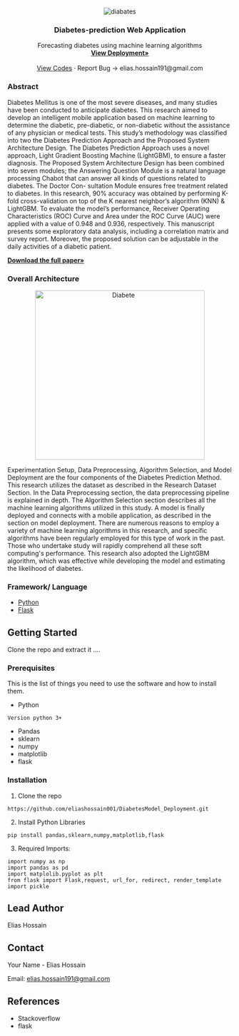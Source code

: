 <br />
<p align="center">
  <a href="https://github.com/eliashossain001/DiabetesModel_Deployment">
   
  </a>
     <img src="https://encrypted-tbn0.gstatic.com/images?q=tbn:ANd9GcScDpcfouWyxASZ6BWhVRP__l2USpXwXEJkEfDmJVZWuYt_5Z7IWvdNeksjykcjPO2ddDY&usqp=CAU" alt="diabates">  
  <h3 align="center">Diabetes-prediction Web Application</h3>

  <p align="center">
    Forecasting diabetes using machine learning algorithms 
    <br />
    <a href="https://diabetes-prediction01.herokuapp.com/"><strong>View Deployment»</strong></a>
    <br />
    <br />
    <a href="https://github.com/eliashossain001/DiabetesModel_Deployment">View Codes</a>
    ·
    <a>Report Bug -> elias.hossain191@gmail.com</a>
    
  </p>
</p>


### Abstract 
Diabetes Mellitus is one of the most severe diseases, and many studies have been conducted to anticipate diabetes. This research aimed to develop an intelligent mobile application based on machine learning to determine the diabetic, pre-diabetic, or non-diabetic without the assistance of any physician or medical tests. This study’s methodology was classified into two the Diabetes Prediction Approach and the Proposed System Architecture Design. The Diabetes Prediction Approach uses a novel approach, Light Gradient Boosting Machine (LightGBM), to ensure a faster diagnosis. The Proposed System Architecture Design has been combined into seven modules; the Answering Question Module is a natural language processing Chabot that can answer all kinds of questions related to diabetes. The Doctor Con- sultation Module ensures free treatment related to diabetes. In this research, 90% accuracy was obtained by performing K-fold cross-validation on top of the K nearest neighbor’s algorithm (KNN) & LightGBM. To evaluate the model’s performance, Receiver Operating Characteristics (ROC) Curve and Area under the ROC Curve (AUC) were applied with a value of 0.948 and 0.936, respectively. This manuscript presents some exploratory data analysis, including a correlation matrix and survey report. Moreover, the proposed solution can be adjustable in the daily activities of a diabetic patient. 

<a href="https://www.techscience.com/cmc/v72n1/46912"><strong>Download the full paper»</strong></a>


### Overall Architecture 

<center><img width="380" alt="Diabete" src="https://user-images.githubusercontent.com/54431128/193620080-41f5eae8-c1e7-4fa2-9f93-c45ebd1856ac.PNG"> </center>

Experimentation Setup, Data Preprocessing, Algorithm Selection, and Model Deployment are the four components of the Diabetes Prediction Method. This research utilizes the dataset as described in the Research Dataset Section. In the Data Preprocessing section, the data preprocessing pipeline is explained in depth. The Algorithm Selection section describes all the machine learning algorithms utilized in this study. A model is finally deployed and connects with a mobile application, as described in the section on model deployment. There are numerous reasons to employ a variety of machine learning algorithms in this research, and specific algorithms have been regularly employed for this type of work in the past. Those who undertake study will rapidly comprehend all these soft computing's performance. This research also adopted the LightGBM algorithm, which was effective while developing the model and estimating the likelihood of diabetes. 


### Framework/ Language

* [Python](python)
* [Flask](flask)



<!-- GETTING STARTED -->
## Getting Started

Clone the repo and extract it ....

### Prerequisites

This is the list of things you need to use the software and how to install them.
* Python
```
Version python 3+
```
* Pandas
* sklearn
* numpy
* matplotlib
* flask

### Installation
 
1. Clone the repo
```
https://github.com/eliashossain001/DiabetesModel_Deployment.git
```
2. Install Python Libraries
```
pip install pandas,sklearn,numpy,matplotlib,flask

```

3. Required Imports:
```
import numpy as np
import pandas as pd
import matplolib.pyplot as plt
from flask import Flask,request, url_for, redirect, render_template
import pickle
```
## Lead Author

Elias Hossain 



<!-- CONTACT -->
## Contact

Your Name - Elias Hossain 

Email: elias.hossain191@gmail.com 


## References
* Stackoverflow
* flask
